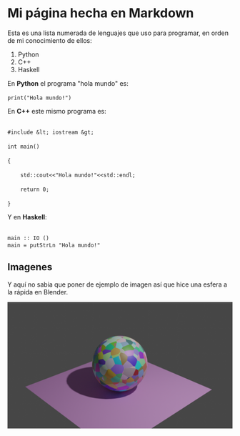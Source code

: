 # Mi página hecha en Markdown

Esta es una lista numerada de lenguajes que uso para programar, en orden de mi conocimiento de ellos:

1. Python
2. C++
3. Haskell

En **Python** el programa "hola mundo" es:

`print("Hola mundo!")`

En **C++** este mismo programa es:

```

#include &lt; iostream &gt;

int main()

{

    std::cout<<"Hola mundo!"<<std::endl;

    return 0;

}

```

Y en **Haskell**:

```

main :: IO ()
main = putStrLn "Hola mundo!"

```

## Imagenes

Y aquí no sabia que poner de ejemplo de imagen así que hice una esfera a la rápida en Blender.

![esfera](images/voronoi_sphere.png)


<!---
Este texto venia por defecto

You can use the [editor on GitHub](https://github.com/Atenux/atenux.github.io/edit/main/index.md) to maintain and preview the content for your website in Markdown files.

Whenever you commit to this repository, GitHub Pages will run [Jekyll](https://jekyllrb.com/) to rebuild the pages in your site, from the content in your Markdown files.

### Markdown

Markdown is a lightweight and easy-to-use syntax for styling your writing. It includes conventions for

```markdown
Syntax highlighted code block

# Header 1
## Header 2
### Header 3

- Bulleted
- List

1. Numbered
2. List

**Bold** and _Italic_ and `Code` text

[Link](url) and ![Image](src)
```

For more details see [GitHub Flavored Markdown](https://guides.github.com/features/mastering-markdown/).

### Jekyll Themes

Your Pages site will use the layout and styles from the Jekyll theme you have selected in your [repository settings](https://github.com/Atenux/atenux.github.io/settings/pages). The name of this theme is saved in the Jekyll `_config.yml` configuration file.

### Support or Contact

Having trouble with Pages? Check out our [documentation](https://docs.github.com/categories/github-pages-basics/) or [contact support](https://support.github.com/contact) and we’ll help you sort it out.
-->